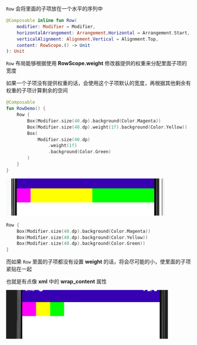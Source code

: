 
`Row` 会将里面的子项放在一个水平的序列中

``` kotlin
@Composable inline fun Row(
    modifier: Modifier = Modifier, 
    horizontalArrangement: Arrangement.Horizontal = Arrangement.Start, 
    verticalAlignment: Alignment.Vertical = Alignment.Top, 
    content: RowScope.() -> Unit
): Unit
```


`Row` 布局能够根据使用 **RowScope.weight** 修改器提供的权重来分配里面子项的宽度

如果一个子项没有提供权重的话，会使用这个子项默认的宽度，再根据其他剩余有权重的子项计算剩余的空间

``` kotlin
@Composable
fun RowDemo() {
    Row {
        Box(Modifier.size(40.dp).background(Color.Magenta))
        Box(Modifier.size(40.dp).weight(1f).background(Color.Yellow))
        Box(
            Modifier.size(40.dp)
                .weight(1f)
                .background(Color.Green)
        )
    }
}
```

![](../../assets/layout/row/demo.png)


``` kotlin
Row {
    Box(Modifier.size(40.dp).background(Color.Magenta))
    Box(Modifier.size(40.dp).background(Color.Yellow))
    Box(Modifier.size(40.dp).background(Color.Green))
}
```

而如果 `Row` 里面的子项都没有设置 **weight** 的话，将会尽可能的小，使里面的子项紧贴在一起

也就是有点像 **xml** 中的 **wrap_content** 属性

![](../../assets/layout/row/demo2.png)